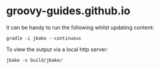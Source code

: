 # groovy-guides.github.io


It can be handy to run the following whilst updating content:

    gradle -i jbake --continuous

To view the output via a local http server:

    jbake -s build/jbake/
